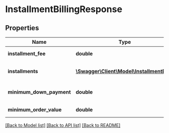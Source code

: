 # InstallmentBillingResponse

## Properties
Name | Type | Description | Notes
------------ | ------------- | ------------- | -------------
**installment_fee** | **double** | Installment Fee | [optional] 
**installments** | [**\Swagger\Client\Model\InstallmentBill[]**](InstallmentBill.md) | Collection of installments | [optional] 
**minimum_down_payment** | **double** | Minimum Down Payment | [optional] 
**minimum_order_value** | **double** | Minimum Order Value | [optional] 

[[Back to Model list]](../README.md#documentation-for-models) [[Back to API list]](../README.md#documentation-for-api-endpoints) [[Back to README]](../README.md)


